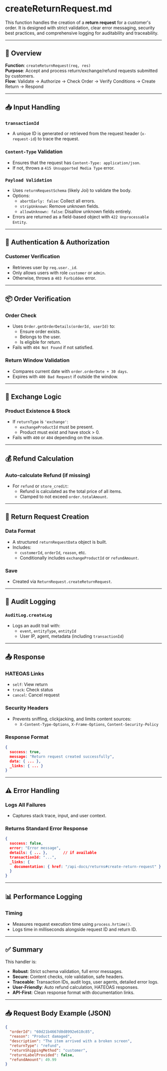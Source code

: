 # createReturnRequest.md

This function handles the creation of a **return request** for a customer's order. It is designed with strict validation, clear error messaging, security best practices, and comprehensive logging for auditability and traceability.

---

## 🔄 Overview
**Function**: `createReturnRequest(req, res)`  
**Purpose**: Accept and process return/exchange/refund requests submitted by customers.  
**Flow**: Validate → Authorize → Check Order → Verify Conditions → Create Return → Respond

---

## 📥 Input Handling

### `transactionId`
- A unique ID is generated or retrieved from the request header (`x-request-id`) to trace the request.

### `Content-Type` Validation
- Ensures that the request has `Content-Type: application/json`.
- If not, throws a `415 Unsupported Media Type` error.

### `Payload Validation`
- Uses `returnRequestSchema` (likely Joi) to validate the body.
- Options:
  - `abortEarly: false`: Collect all errors.
  - `stripUnknown`: Remove unknown fields.
  - `allowUnknown: false`: Disallow unknown fields entirely.
- Errors are returned as a field-based object with `422 Unprocessable Entity`.

---

## 🔐 Authentication & Authorization

### Customer Verification
- Retrieves user by `req.user._id`.
- Only allows users with role `customer` or `admin`.
- Otherwise, throws a `403 Forbidden` error.

---

## 📦 Order Verification

### Order Check
- Uses `Order.getOrderDetails(orderId, userId)` to:
  - Ensure order exists.
  - Belongs to the user.
  - Is eligible for return.
- Fails with `404 Not Found` if not satisfied.

### Return Window Validation
- Compares current date with `order.orderDate + 30 days`.
- Expires with `400 Bad Request` if outside the window.

---

## 🔄 Exchange Logic

### Product Existence & Stock
- If `returnType` is `'exchange'`:
  - `exchangeProductId` must be present.
  - Product must exist and have stock > 0.
- Fails with `400` or `404` depending on the issue.

---

## 💰 Refund Calculation

### Auto-calculate Refund (if missing)
- For `refund` or `store_credit`:
  - Refund is calculated as the total price of all items.
  - Clamped to not exceed `order.totalAmount`.

---

## 📝 Return Request Creation

### Data Format
- A structured `returnRequestData` object is built.
- Includes:
  - `customerId`, `orderId`, `reason`, etc.
  - Conditionally includes `exchangeProductId` or `refundAmount`.

### Save
- Created via `ReturnRequest.createReturnRequest`.

---

## 📜 Audit Logging

### `AuditLog.createLog`
- Logs an audit trail with:
  - `event`, `entityType`, `entityId`
  - User IP, agent, metadata (including `transactionId`)

---

## 📤 Response

### HATEOAS Links
- `self`: View return
- `track`: Check status
- `cancel`: Cancel request

### Security Headers
- Prevents sniffing, clickjacking, and limits content sources:
  - `X-Content-Type-Options`, `X-Frame-Options`, `Content-Security-Policy`

### Response Format
```json
{
  success: true,
  message: "Return request created successfully",
  data: { ... },
  _links: { ... }
}
````

---

## ⚠️ Error Handling

### Logs All Failures

* Captures stack trace, input, and user context.

### Returns Standard Error Response

```json
{
  success: false,
  error: "Error message",
  details: { ... },       // if available
  transactionId: "...",
  _links: {
    documentation: { href: "/api-docs/returns#create-return-request" }
  }
}
```

---

## 📊 Performance Logging

### Timing

* Measures request execution time using `process.hrtime()`.
* Logs time in milliseconds alongside request ID and return ID.

---

## ✅ Summary

This handler is:

* **Robust**: Strict schema validation, full error messages.
* **Secure**: Content checks, role validation, safe headers.
* **Traceable**: Transaction IDs, audit logs, user agents, detailed error logs.
* **User-Friendly**: Auto refund calculation, HATEOAS responses.
* **API-First**: Clean response format with documentation links.

---

## 📥 Request Body Example (JSON)

```json
{
  "orderId": "60d21b4667d0d8992e610c85",
  "reason": "Product damaged",
  "description": "The item arrived with a broken screen",
  "returnType": "refund",
  "returnShippingMethod": "customer",
  "returnLabelProvided": false,
  "refundAmount": 49.99
}

